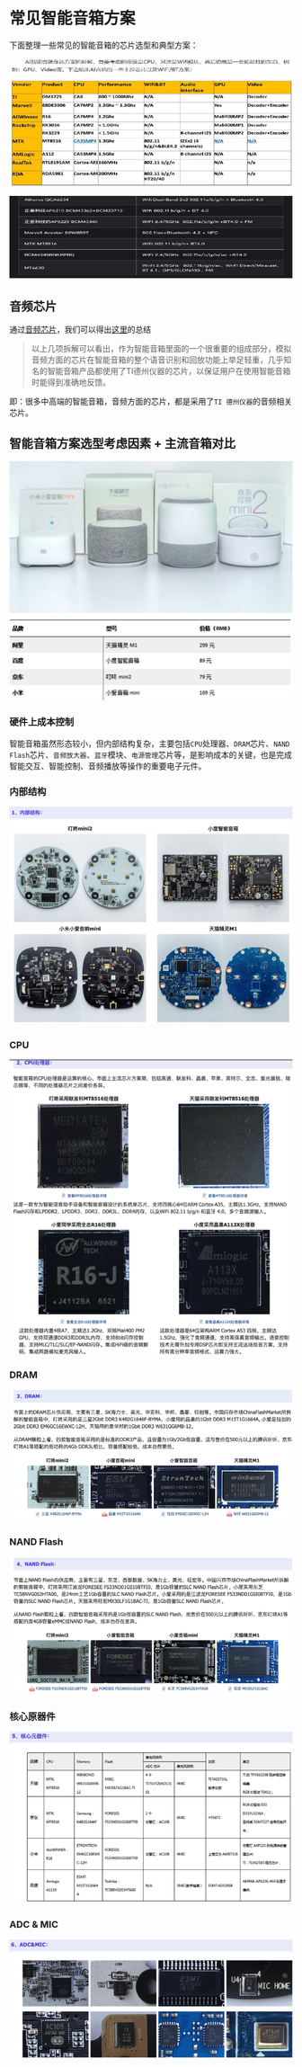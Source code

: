 # 常见智能音箱方案

下面整理一些常见的智能音箱的芯片选型和典型方案：

![](../assets/img/common_speaker_scenario_selection.jpg)

![](../assets/img/common_speaker_scenario_selection_2.jpg)

## 音频芯片

通过[音频芯片](http://book.crifan.com/books/smart_speaker_disassemble_summary/website/common_smart_speaker/audio_chip.html)，我们可以得出[这里](http://www.52audio.com/archives/6698.html)的总结

> 以上几项拆解可以看出，作为智能音箱里面的一个很重要的组成部分，模拟音频方面的芯片在智能音箱的整个语音识别和回放功能上举足轻重，几乎知名的智能音箱产品都使用了TI德州仪器的芯片，以保证用户在使用智能音箱时能得到准确地反馈。

即：很多中高端的智能音箱，音频方面的芯片，都是采用了`TI 德州仪器`的音频相关芯片。

## 智能音箱方案选型考虑因素 + 主流音箱对比

![](../assets/img/xiaoai_tmall_genie_xiaodu_dingdong.png)

### 硬件上成本控制

智能音箱虽然形态较小，但内部结构复杂，主要包括`CPU`处理器、`DRAM`芯片、`NAND Flash`芯片、`音频放大器`、`蓝牙`模块、`电源管理`芯片等，是影响成本的关键，也是完成智能交互、智能控制、音频播放等操作的重要电子元件。

### 内部结构

![](../assets/img/internal_structure_dingdong_xiaodu_xiaoai_m1.png)

### CPU

![](../assets/img/cpu_dingdong_xiaodu_xiaoai_m1.png)

### DRAM

![](../assets/img/dram_dingdong_xiaodu_xiaoai_m1.png)

### NAND Flash

![](../assets/img/nand_flash_dingdong_xiaodu_xiaoai_m1.png)

### 核心原器件

![](../assets/img/core_chip_dingdong_xiaodu_xiaoai_m1.png)

### ADC & MIC

![](../assets/img/adc_mic_dingdong_xiaodu_xiaoai_m1.png)
